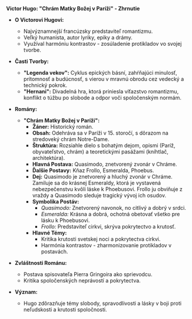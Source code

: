 **Victor Hugo: "Chrám Matky Božej v Paríži" - Zhrnutie**

- **O Victorovi Hugovi:**
  - Najvýznamnejší francúzsky predstaviteľ romantizmu.
  - Veľký humanista, autor lyriky, epiky a drámy.
  - Využíval harmóniu kontrastov - zosúladenie protikladov vo svojej tvorbe.

- **Časti Tvorby:**
  - **"Legenda vekov":** Cyklus epických básní, zahŕňajúci minulosť, prítomnosť a budúcnosť, s vierou v mravnú obrodu cez vedecký a technický pokrok.
  - **"Hernani":** Divadelná hra, ktorá priniesla víťazstvo romantizmu, konflikt o túžbu po slobode a odpor voči spoločenským normám.

- **Romány:**
  - **"Chrám Matky Božej v Paríži":**
    - **Žáner:** Historický román.
    - **Obsah:** Odehráva sa v Paríži v 15. storočí, s dôrazom na stredoveký chrám Notre-Dame.
    - **Štruktúra:** Rozsiahle dielo s bohatým dejom, opismi (Paríž, obyvateľstvo, chrám) a teoretickými pasážami (kníhtlač, architektúra).
    - **Hlavná Postava:** Quasimodo, znetvorený zvonár v Chráme.
    - **Ďalšie Postavy:** Kňaz Frollo, Esmeralda, Phoebus.
    - **Dej:** Quasimodo je znetvorený a hluchý zvonár v Chráme. Zamiluje sa do krásnej Esmeraldy, ktorá je vystavená nebezpečenstvu kvôli láske k Phoebusovi. Frollo ju obviňuje z vraždy a Quasimodo sleduje tragický vývoj ich osudov.
    - **Symbolika Postáv:**
      - *Quasimodo:* Znetvorený navonok, no citlivý a dobrý v srdci.
      - *Esmeralda:* Krásna a dobrá, ochotná obetovať všetko pre lásku k Phoebusovi.
      - *Frollo:* Predstaviteľ cirkvi, skrýva pokrytectvo a krutosť.
    - **Hlavné Témy:**
      - Kritika krutosti svetskej noci a pokrytectva cirkvi.
      - Harmónia kontrastov - zharmonizovanie protikladov v postavách.

- **Zvláštnosti Románu:**
  - Postava spisovateľa Pierra Gringoira ako sprievodcu.
  - Kritika spoločenských neprávostí a pokrytectva.

- **Význam:**
  - Hugo zdôrazňuje témy slobody, spravodlivosti a lásky v boji proti neľudskosti a krutosti spoločnosti.